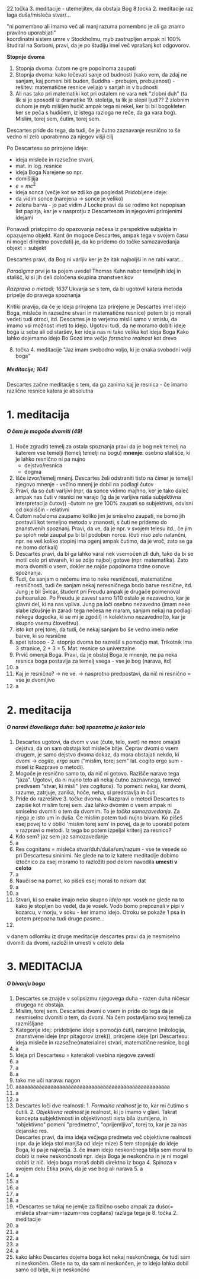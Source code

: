 22.točka 3. meditacije - utemeljitev, da obstaja Bog
8.tocka 2. meditacije raz laga duša/misleča stvar/...

"ni pomembno ali imamo več ali manj razuma pomembno je ali ga znamo pravilno uporabljati"  
koordinatni sistem
umre v Stockholmu, myb zastrupljen ampak ni 100%
študiral na Sorboni, pravi, da je po študiju imel več vprašanj kot odgovorov.


**Stopnje dvoma**
1. Stopnja dvoma:  čutom ne gre popolnoma zaupati
2. Stopnja dvoma: kako ločevati sanje od budnosti (kako vem, da zdaj ne sanjam, kaj pomeni biti buden, Buddha - prebujen, prebujenost) - rešitev: matematične resnice veljajo v sanjah in v budnosti
3. Ali nas tako pri matematiki kot pri ostalem ne vara nek "zlobni duh" (ta lik si je sposodil iz dramatike 19. stoletja, ta lik je slepil ljudi?? Z zlobnim duhom je myb mišljen hudič ampak tega ni rekel, ker bi bil bogokleten ker se peča s hudičem, iz istega razloga ne reče, da ga vara bog). Mislim, torej sem, čutim, torej sem.

Descartes pride do tega, da tudi, če je čutno zaznavanje resnično to še vedno ni zelo uporabmno za njegov višji cilj

Po Descartesu so prirojene ideje:
- ideja misleče in razsežne stvari, 
- mat. in log. resnice
- ideja Boga
Narejene so npr. 
- domišljija
- $e=mc^2$
- ideja sonca (večje kot se zdi ko ga pogledaš
Pridobljene ideje:
- da vidim sonce (narejena -> sonce je veliko)
- zelena barva - jo pač vidim
J Locke pravi da se rodimo kot nepopisan list papirja, kar je v nasprotju z Descartesom in njegovimi prirojenimi idejami

Ponavadi pristopimo do opazovanja nečesa iz perspektive subjekta in opazujemo objekt. Kant (in mogoce Descartes, ampak tega v svojem času ni mogel direktno povedati) je, da ko pridemo do točke samozavedanja objekt = subjekt

Descartes pravi, da Bog ni varljiv ker je že itak najboljši in ne rabi varat...

*Paradigma* prvi je ta pojem uvedel Thomas Kuhn nabor temeljnih idej in stališč, ki si jih deli določena skupina znanstvenikov

*Razprava o metodi; 1637*
Ukvarja se s tem, da bi ugotovil katera metoda pripelje do pravega spoznanja

Kritiki pravijo, da če je ideja prirojena (za prirejene je Descartes imel idejo Boga, misleče in razsežne stvari in matematične resnice) potem bi jo morali vedeti tudi otroci, itd. Descartes je to verjetno mislil samo v smislu, da imamo vsi možnost imeti to idejo. Ugotovi tudi, da ne moramo dobiti ideje boga iz sebe ali od staršev, ker ideja nas ni tako velika kot ideja Boga
Kako lahko dojemamo idejo Bo
Gozd ima večjo *formalno realnost* kot drevo

8. točka 4. meditacije "Jaz imam svobodno voljo, ki je enaka svobodni volji boga"
##### Meditacije; 1641

Descartes začne meditacije s tem, da ga zanima kaj je resnica - če imamo različne resnice katera je absolutna


# 1. meditacija
##### O čem je mogoče dvomiti (49)
1. Hoče zgraditi temelj za ostala spoznanja
	pravi da je bog nek temelj na katerem vse temelji (temelj temelji na bogu)
**mnenje**: osebno stališče, ki je lahko resnično ni pa nujno
	- dejstvo/resnica
	- dogma
2. Išče izvor/temelj mnenj. Descartes želi odstraniti tisto na čimer je temeljil njegovo mnenje - večino mnenj je dobil na podlagi čutov
3. Pravi, da so čuti varljivi (npr, da sonce vidimo majhno, ker je tako daleč ampak nas čuti v resnici ne varajo (ig da je varljiva naša subjektivna interpretacija čutov)) 
	-čutom ne gre 100% zaupati
	so subjektivni, odvisni od okoliščin - relativni
4. Čutom načeloma zaupamo koliko jim je smiselno zaupati, ne bomo jih postavili kot temeljno metodo v znanosti, s čuti ne pridemo do znanstvenih spoznanj. Pravi, da ve, da je npr. v svojem telesu itd., če jim pa sploh nebi zaupal pa bi bil podoben norcu. (čuti niso zelo natančni, npr. ne veš koliko stopinj ima ogenj ampak čutimo, da je vroč, zato se ga ne bomo dotikali)
5. Descartes pravi, da bi ga lahko varal nek vsemočen zli duh, tako da bi se motil celo pri stvareh, ki se zdijo najbolj gotove (npr. matematika). Zato mora dvomiti o vsem, dokler ne najde popolnoma trdne osnove spoznanja.
6. Tudi, če sanjam o nečemu ima to neke resničnosti, matematične resničnosti, tudi če sanjam nekaj neresničnega bodo barve resnične, itd. 
		Jung je bil Švicar, študent pri Freudu ampak je drugače poimenoval psihoanalizo. Po Freudu je zavest samo 1/10 ostalo je nezavedno, kar je glavni del, ki na nas vpliva. Jung pa loči osebno nezavedno (imam neke slabe izkušnje in zaradi tega nečesa ne maram, sanjam nekaj na podlagi nekega dogodka, ki se mi je zgodil) in kolektivno nezavedno(to, kar je skupno vsemu človeštvu).
7. isto kot prej torej, da tudi, če nekaj sanjam bo še vedno imelo neke barve, ki so resnične
8. spet istoooo - 2. stopnjo dvoma bo razrešil s pomočjo mat. Trikotnik ima 3 stranice, 2 + 3 = 5. Mat. resnice so univerzalne.
9. Prvič omenja Boga. Pravi, da je obstoj Boga le mnenje, ne pa neka resnica boga postavlja za temelj vsega - vse je bog (narava, itd)
10.  a
11. Kaj je resnično? $\rightarrow$ ne ve. $\rightarrow$ nasprotno predpostavi, da nič ni resnično = vse je dvomljivo
12. a

# 2. meditacija
##### O naravi človeškega duha: bolj spoznatna je kakor telo
1. Descartes ugotovi, da dvom v vse (čute, telo, svet) ne more omajati dejstva, da on sam obstaja kot misleče bitje. Čeprav dvomi o vsem drugem, je samo dejstvo dvoma dokaz, da mora obstajati nekdo, ki dvomi → _cogito, ergo sum_ ("mislim, torej sem" lat. cogito ergo sum - misel iz Razprave o metodi).
2. Mogoče je resnično samo to, da nič ni gotovo. Razišče naravo tega "jaza". Ugotovi, da ni nujno telo ali nekaj čutno zaznavnega, temveč predvsem "stvar, ki misli" (_res cogitans_). To pomeni: nekaj, kar dvomi, razume, zatrjuje, zanika, hoče, neha, si predstavlja in čuti.
3. Pride do razrešitve 3. točke dvoma. v Razpravi o metodi Descartes to zapiše kot mislim torej sem. Jaz lahko dvomim o vsem ampak ni smiselno dvomiti o tem da dvomim. To je *točka samozavedanja*. Za njega je isto um in duša. Če mislim potem tudi nujno bivam. Ko pišeš esej povej to v obliki 'mislim torej sem' in povej, da je to uporabil potem v razpravi o metodi. Iz tega bo potem izpeljal kriterij za resnico?
4. Kdo sem? jaz sem jaz samozavedanje
5. a
6. Res cognitans = misleča stvar/duh/duša/um/razum - vse te vesede so pri Descartesu sininimi. Ne glede na to iz katere meditacije dobimo iztočnico za esej moramo to razložiti pod delom navodila **umesti v celoto**
7. a
8. Nauči se na pamet, ko pišeš esej moraš to nekam dat
9. a
10. a
11. Stvari, ki so enake imajo neko skupno *idejo* npr. vosek ne glede na to kako je stopljen bo vedel, da je vosek. Vodo bomo prepoznali v pipi v kozarcu, v morju, v soku - ker imamo idejo. Otroku se pokaže 1 psa in potem prepozna tudi druge pasme... 
12. 




v danem odlomku iz druge meditacije descartes pravi da je nesmiselno dvomiti da dvomi, razloži in umesti v celoto dela 



# 3. MEDITACIJA
##### O bivanju boga
1. Descartes se znajde v solipsizmu njegovega duha - razen duha ničesar drugega ne obstaja.
2. Mislim, torej sem. Descartes dvomi o vsem in pride do tega da je nesmiselno dvomiti o tem, da dvomi. Na čem postavljamo svoj temelj za razmišljane
3. Kategorije idej: pridobljene ideje s pomočjo čutil, narejene (mitologija, znanstvene ideje (npr pitagorov izrek)), prirojene ideje (pri Descartesu: ideja misleče in razsežne(materialne) stvari, matematične resnice, bog)
4. a
5. Ideja pri Descartesu = katerakoli vsebina njegove zavesti
6. a
7. a
8. a
9. tako me uči narava: nagon
10. aaaaaaaaaaaaaaaaaaaaaaaaaaaaaaaaaaaaaaaaaaaaaaaaaaaaa
11. a
12. a
13.  Descartes loči dve realnosti:
	1. *Formalna* *realnost* je to, kar mi čutimo s čutili. 
	2. *Objektivna realnost* je realnost, ki jo imamo v glavi. Takrat koncepta subjektivnosti in objektivnosti nista bila izumljena, in "objektivno" pomeni "predmetno", "oprijemljivo", torej to, kar je za nas dejansko res.    
     Descartes pravi, da ima ideja večjega predmeta več objektivne realnosti (npr. da je ideja stol manjša od ideje mize) S tem stopnjuje do ideje Boga, ki pa je največja.
    3. če imam idejo neskončnega bitja sem moral to dobiti iz neke neskončnosti npr. ideja Boga je neskončna in je ni mogel dobiti iz nič. Idejo boga moraš dobiti direktno iz boga
    4. Spinoza v svojem delu Etika pravi, da je vse bog ali narava
    5. a
14. a
15. a
16. a
17. a
18. a
19.  *Descartes se tukaj ne jemlje za  fizično osebo ampak za dušo(= misleča stvar=um=razum=res cogitans) razlaga tega je 8. točka 2. meditacije
20. a
21. a
22. a
23. a
24. a
25. kako lahko Descartes dojema boga kot nekaj neskončnega, če tudi sam ni neskončen. Glede na to, da sam ni neskončen, je to idejo lahko dobil samo od bitje, ki je neskončno